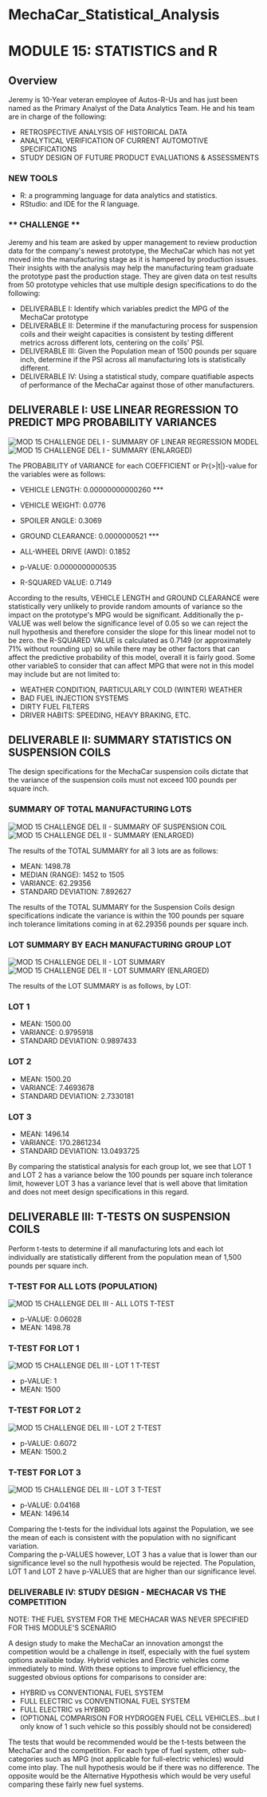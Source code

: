 # MechaCar_Statistical_Analysis
# MODULE 15: STATISTICS and R

## Overview
Jeremy is 10-Year veteran employee of Autos-R-Us and has just been named as the Primary Analyst of the Data Analytics Team.  He and his team are in charge of the following:
* RETROSPECTIVE ANALYSIS OF HISTORICAL DATA
* ANALYTICAL VERIFICATION OF CURRENT AUTOMOTIVE SPECIFICATIONS
* STUDY DESIGN OF FUTURE PRODUCT EVALUATIONS & ASSESSMENTS

### NEW TOOLS
* R: a programming language for data analytics and statistics.
* RStudio: and IDE for the R language.

### ** CHALLENGE **
Jeremy and his team are asked by upper management to review production data for the company's newest prototype, the MechaCar which has not yet moved into the manufacturing stage as it is hampered by production issues.  Their insights with the analysis may help the manufacturing team graduate the prototype past the production stage.  They are given data on test results from 50 prototype vehicles that use multiple design specifications to do the following:
* DELIVERABLE I: Identify which variables predict the MPG of the MechaCar prototype
* DELIVERABLE II: Determine if the manufacturing process for suspension coils and their weight capacities is consistent by testing different metrics across different lots, centering on the coils' PSI.
* DELIVERABLE III: Given the Population mean of 1500 pounds per square inch, determine if the PSI across all manufacturing lots is statistically different.
* DELIVERABLE IV: Using a statistical study, compare quatifiable aspects of performance of the MechaCar against those of other manufacturers.

## DELIVERABLE I: USE LINEAR REGRESSION TO PREDICT MPG PROBABILITY VARIANCES
![MOD 15 CHALLENGE DEL I - SUMMARY OF LINEAR REGRESSION MODEL](https://user-images.githubusercontent.com/99851509/175805802-3884c4cb-5698-42ef-933c-b85ce00a6b10.png)
![MOD 15 CHALLENGE DEL I - SUMMARY (ENLARGED)](https://user-images.githubusercontent.com/99851509/175838250-7a5737e6-8474-43c2-b768-8d5886922110.png)

The PROBABILITY of VARIANCE for each COEFFICIENT or Pr(>|t|)-value for the variables were as follows:
* VEHICLE LENGTH: 0.00000000000260 ***
* VEHICLE WEIGHT: 0.0776
* SPOILER ANGLE: 0.3069
* GROUND CLEARANCE: 0.0000000521 ***
* ALL-WHEEL DRIVE (AWD): 0.1852

* p-VALUE: 0.0000000000535
* R-SQUARED VALUE: 0.7149

According to the results, VEHICLE LENGTH and GROUND CLEARANCE were statistically very unlikely to provide random amounts of variance so the impact on the prototype's MPG would be significant.  Additionally the p-VALUE was well below the significance level of 0.05 so we can reject the null hypothesis and therefore consider the slope for this linear model not to be zero.  the R-SQUARED VALUE is calculated as 0.7149 (or approximately 71% without rounding up) so while there may be other factors that can affect the predictive probability of this model, overall it is fairly good.  Some other variableS to consider that can affect MPG that were not in this model may include but are not limited to:
* WEATHER CONDITION, PARTICULARLY COLD (WINTER) WEATHER
* BAD FUEL INJECTION SYSTEMS
* DIRTY FUEL FILTERS
* DRIVER HABITS: SPEEDING, HEAVY BRAKING, ETC.


## DELIVERABLE II: SUMMARY STATISTICS ON SUSPENSION COILS

The design specifications for the MechaCar suspension coils dictate that the variance of the suspension coils must not exceed 100 pounds per square inch.

### SUMMARY OF TOTAL MANUFACTURING LOTS

![MOD 15 CHALLENGE DEL II - SUMMARY OF SUSPENSION COIL](https://user-images.githubusercontent.com/99851509/175838145-decc5c91-7cd0-4ca6-be72-1de10b01e276.png)
![MOD 15 CHALLENGE DEL II - SUMMARY (ENLARGED)](https://user-images.githubusercontent.com/99851509/175838645-f6e129ac-76e1-4a12-9276-368038f5360c.png)

The results of the TOTAL SUMMARY for all 3 lots are as follows:
* MEAN: 1498.78
* MEDIAN (RANGE): 1452 to 1505
* VARIANCE: 62.29356
* STANDARD DEVIATION: 7.892627

The results of the TOTAL SUMMARY for the Suspension Coils design specifications indicate the variance is within the 100 pounds per square inch tolerance limitations coming in at 62.29356 pounds per square inch.

### LOT SUMMARY BY EACH MANUFACTURING GROUP LOT

![MOD 15 CHALLENGE DEL II - LOT SUMMARY](https://user-images.githubusercontent.com/99851509/175841711-5574c468-a039-4f9d-a8df-efa640238818.png)
![MOD 15 CHALLENGE DEL II - LOT SUMMARY (ENLARGED)](https://user-images.githubusercontent.com/99851509/175841743-74a9966e-887e-4ed6-a3be-cd57b6c73834.png)

The results of the LOT SUMMARY is as follows, by LOT:
### LOT 1
* MEAN: 1500.00
* VARIANCE: 0.9795918
* STANDARD DEVIATION: 0.9897433

### LOT 2
* MEAN: 1500.20
* VARIANCE: 7.4693678
* STANDARD DEVIATION: 2.7330181

### LOT 3
* MEAN: 1496.14
* VARIANCE: 170.2861234
* STANDARD DEVIATION: 13.0493725

By comparing the statistical analysis for each group lot, we see that LOT 1 and LOT 2 has a variance below the 100 pounds per square inch tolerance limit, however LOT 3 has a variance level that is well above that limitation and does not meet design specifications in this regard.


## DELIVERABLE III: T-TESTS ON SUSPENSION COILS

Perform t-tests to determine if all manufacturing lots and each lot individually are statistically different from the population mean of 1,500 pounds per square inch.

### T-TEST FOR ALL LOTS (POPULATION)
![MOD 15 CHALLENGE DEL III - ALL LOTS T-TEST](https://user-images.githubusercontent.com/99851509/175864032-1c4f934c-cfb3-42dd-8a9b-eac98ea76546.png)
* p-VALUE: 0.06028
* MEAN: 1498.78

### T-TEST FOR LOT 1
![MOD 15 CHALLENGE DEL III - LOT 1 T-TEST](https://user-images.githubusercontent.com/99851509/175864114-18c0ac4f-464d-4dde-960b-f19466e8c927.png)
* p-VALUE: 1
* MEAN: 1500

### T-TEST FOR LOT 2
![MOD 15 CHALLENGE DEL III - LOT 2 T-TEST](https://user-images.githubusercontent.com/99851509/175864189-b7b0aa9c-0401-4723-a9c6-4a3c52213409.png)
* p-VALUE: 0.6072
* MEAN: 1500.2

### T-TEST FOR LOT 3
![MOD 15 CHALLENGE DEL III - LOT 3 T-TEST](https://user-images.githubusercontent.com/99851509/175864269-a412b5fa-6060-469a-a0cf-e1bac829042f.png)
* p-VALUE: 0.04168
* MEAN: 1496.14

Comparing the t-tests for the individual lots against the Population, we see the mean of each is consistent with the population with no significant variation.  
Comparing the p-VALUES however, LOT 3 has a value that is lower than our significance level so the null hypothesis would be rejected.  The Population, LOT 1 and LOT 2 have p-VALUES that are higher than our significance level.


### DELIVERABLE IV: STUDY DESIGN - MECHACAR VS THE COMPETITION
NOTE: THE FUEL SYSTEM FOR THE MECHACAR WAS NEVER SPECIFIED FOR THIS MODULE'S SCENARIO

A design study to make the MechaCar an innovation amongst the competition would be a challenge in itself, especially with the fuel system options available today.  Hybrid vehicles and Electric vehicles come immediately to mind.  With these options to improve fuel efficiency, the suggested obvious options for comparisons to consider are:
* HYBRID vs CONVENTIONAL FUEL SYSTEM
* FULL ELECTRIC vs CONVENTIONAL FUEL SYSTEM
* FULL ELECTRIC vs HYBRID
* (OPTIONAL COMPARISON FOR HYDROGEN FUEL CELL VEHICLES...but I only know of 1 such vehicle so this possibly should not be considered)

The tests that would be recommended would be the t-tests between the MechaCar and the competition.  For each type of fuel system, other sub-categories such as MPG (not applicable for full-electric vehicles) would come into play.  The null hypothesis would be if there was no difference.  The opposite would be the Alternative Hypothesis which would be very useful comparing these fairly new fuel systems.

